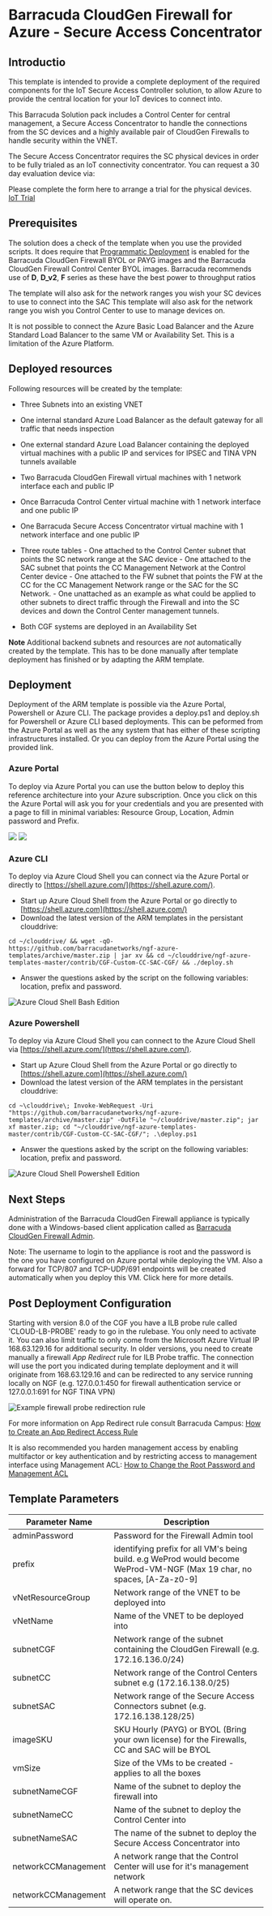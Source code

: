# Barracuda CloudGen Firewall for Azure - Secure Access Concentrator

## Introductio

This template is intended to provide a complete deployment of the required components for the IoT Secure Access Controller solution, to allow Azure to provide the central location for your IoT devices to connect into. 

This Barracuda Solution pack includes a Control Center for central management, a Secure Access Concentrator to handle the connections from the SC devices and a highly available pair of CloudGen Firewalls to handle security within the VNET. 

The Secure Access Concentrator requires the SC physical devices in order to be fully trialed as an IoT connectivity concentrator. You can request a 30 day evaluation device via:

Please complete the form here to arrange a trial for the physical devices. [IoT Trial](https://www.barracuda.com/products/cloudgenfirewall?scroll=lead-form)


## Prerequisites

The solution does a check of the template when you use the provided scripts. It does require that [Programmatic Deployment](https://azure.microsoft.com/en-us/blog/working-with-marketplace-images-on-azure-resource-manager/) is enabled for the Barracuda CloudGen Firewall BYOL or PAYG images and the Barracuda CloudGen Firewall Control Center BYOL images. Barracuda recommends use of **D**, **D_v2**, **F**  series as these have the best power to throughput ratios 

The template will also ask for the network ranges you wish your SC devices to use to connect into the SAC
This template will also ask for the network range you wish you Control Center to use to manage devices on.


It is not possible to connect the Azure Basic Load Balancer and the Azure Standard Load Balancer to the same VM or Availability Set. This is a limitation of the Azure Platform.

## Deployed resources

Following resources will be created by the template:
- Three Subnets into an existing VNET
- One internal standard Azure Load Balancer as the default gateway for all traffic that needs inspection
- One external standard Azure Load Balancer containing the deployed virtual machines with a public IP and services for IPSEC and TINA VPN tunnels available
- Two Barracuda CloudGen Firewall virtual machines with 1 network interface each and public IP
- Once Barracuda Control Center virtual machine with 1 network interface and one public IP
- One Barracuda Secure Access Concentrator virtual machine with 1 network interface and one public IP
- Three route tables
		- One attached to the Control Center subnet that points the SC network range at the SAC device
		- One attached to the SAC subnet that points the CC Management Network at the Control Center device
		- One attached to the FW subnet that points the FW at the CC for the CC Management Network range or the SAC for the SC Network.
		- One unattached as an example as what could be applied to other subnets to direct traffic through the Firewall and into the SC devices and down the Control Center management tunnels. 

- Both CGF systems are deployed in an Availability Set

**Note** Additional backend subnets and resources are *not* automatically created by the template. This has to be done manually after template deployment has finished or by adapting the ARM template.

## Deployment

Deployment of the ARM template is possible via the Azure Portal, Powershell or Azure CLI. 
The package provides a deploy.ps1 and deploy.sh for Powershell or Azure CLI based deployments. This can be peformed from the Azure Portal as well as the any system that has either of these scripting infrastructures installed. Or you can deploy from the Azure Portal using the provided link.

### Azure Portal

To deploy via Azure Portal you can use the button below to deploy this reference architecture into your Azure subscription. Once you click on this the Azure Portal will ask you for your credentials and you are presented with a page to fill in minimal variables: Resource Group, Location, Admin password and Prefix.

<a href="https://portal.azure.com/#create/Microsoft.Template/uri/https%3A%2F%2Fraw.githubusercontent.com%2Fbarracudanetworks%2Fngf-azure-templates%2Fmaster%2Fcontrib%2FCGF-Custom-CC-SAC-CGF%2Fazuredeploy.json" target="_blank"><img src="http://azuredeploy.net/deploybutton.png"/></a>
<a href="http://armviz.io/#/?load=https%3A%2F%2Fraw.githubusercontent.com%2Fbarracudanetworks%2Fngf-azure-templates%2Fmaster%2Fcontrib%2FCGF-Custom-CC-SAC-CGF%2Fazuredeploy.json" target="_blank">
    <img src="http://armviz.io/visualizebutton.png"/>
</a>

### Azure CLI

To deploy via Azure Cloud Shell you can connect via the Azure Portal or directly to [https://shell.azure.com/](https://shell.azure.com/). 

- Start up Azure Cloud Shell from the Azure Portal or go directly to [https://shell.azure.com](https://shell.azure.com/)
- Download the latest version of the ARM templates in the persistant clouddrive:

`cd ~/clouddrive/ && wget -qO- https://github.com/barracudanetworks/ngf-azure-templates/archive/master.zip | jar xv && cd ~/clouddrive/ngf-azure-templates-master/contrib/CGF-Custom-CC-SAC-CGF/ && ./deploy.sh`

- Answer the questions asked by the script on the following variables: location, prefix and password.

![Azure Cloud Shell Bash Edition](images/azurecloudshell1.png)

### Azure Powershell 

To deploy via Azure Cloud Shell you can connect to the Azure Cloud Shell via [https://shell.azure.com/](https://shell.azure.com/). 

- Start up Azure Cloud Shell from the Azure Portal or go directly to [https://shell.azure.com](https://shell.azure.com/)
- Download the latest version of the ARM templates in the persistant clouddrive:

`cd ~\clouddrive\; Invoke-WebRequest -Uri "https://github.com/barracudanetworks/ngf-azure-templates/archive/master.zip" -OutFile "~/clouddrive/master.zip"; jar xf master.zip; cd "~/clouddrive/ngf-azure-templates-master/contrib/CGF-Custom-CC-SAC-CGF/"; .\deploy.ps1`

- Answer the questions asked by the script on the following variables: location, prefix and password.

![Azure Cloud Shell Powershell Edition](images/azurecloudshell2.png)

## Next Steps

Administration of the Barracuda CloudGen Firewall appliance is typically done with a Windows-based client application called as [Barracuda CloudGen Firewall Admin](https://dlportal.barracudanetworks.com/#/search).

Note: The username to login to the appliance is root and the password is the one you have configured on Azure portal while deploying the VM. Also a forward for TCP/807 and TCP-UDP/691 endpoints will be created automatically when you deploy this VM. Click here for more details.

## Post Deployment Configuration

Starting with version 8.0 of the CGF you have a ILB probe rule called 'CLOUD-LB-PROBE' ready to go in the rulebase. You only need to activate it. You can also limit traffic to only come from the Microsoft Azure Virtual IP 168.63.129.16 for additional security.
In older versions, you need to create manually a firewall *App Redirect* rule for ILB Probe traffic. The connection will use the port you indicated during template deployment and it will originate from 168.63.129.16 and can be redirected to any service running locally on NGF (e.g. 127.0.0.1:450 for firewall authentication service or 127.0.0.1:691 for NGF TINA VPN)

![Example firewall probe redirection rule](images/ProbeFirewallRule.png)

For more information on App Redirect rule consult Barracuda Campus: [How to Create an App Redirect Access Rule](https://campus.barracuda.com/product/cloudgenfirewall/doc/73719211/how-to-create-an-app-redirect-access-rule/)

It is also recommended you harden management access by enabling multifactor or key authentication and by restricting access to management interface using Management ACL: [How to Change the Root Password and Management ACL](https://campus.barracuda.com/product/cloudgenfirewall/doc/73719620/how-to-change-the-root-password-and-management-acl/)

## Template Parameters
| Parameter Name | Description
|---|---
adminPassword | Password for the Firewall Admin tool
prefix | identifying prefix for all VM's being build. e.g WeProd would become WeProd-VM-NGF (Max 19 char, no spaces, [A-Za-z0-9]
vNetResourceGroup | Network range of the VNET to be deployed into
vNetName | Name of the VNET to be deployed into
subnetCGF | Network range of the subnet containing the CloudGen Firewall (e.g. 172.16.136.0/24)
subnetCC | Network range of the Control Centers subnet e.g (172.16.138.0/25)
subnetSAC | Network range of the Secure Access Connectors subnet (e.g. 172.16.138.128/25)
imageSKU | SKU Hourly (PAYG) or BYOL (Bring your own license) for the Firewalls, CC and SAC will be BYOL
vmSize | Size of the VMs to be created - applies to all the boxes
subnetNameCGF | Name of the subnet to deploy the firewall into
subnetNameCC | Name of the subnet to deploy the Control Center into
subnetNameSAC | The name of the subnet to deploy the Secure Access Concentrator into
networkCCManagement | A network range that the Control Center will use for it's management network
networkCCManagement | A network range that the SC devices will operate on.
